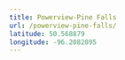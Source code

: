 ```yaml
---
title: Powerview-Pine Falls
url: /powerview-pine-falls/
latitude: 50.568879
longitude: -96.2082895
---
```


